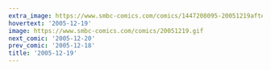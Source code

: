 ```yaml
---
extra_image: https://www.smbc-comics.com/comics/1447208095-20051219after.png
hovertext: '2005-12-19'
image: https://www.smbc-comics.com/comics/20051219.gif
next_comic: '2005-12-20'
prev_comic: '2005-12-18'
title: '2005-12-19'
---
```


